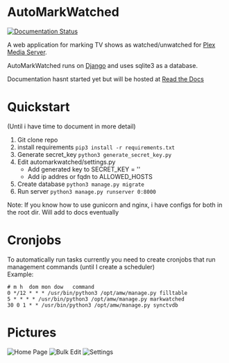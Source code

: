 # AutoMarkWatched
[![Documentation Status](https://readthedocs.org/projects/plexshowsilencer/badge/?version=latest)](http://plexshowsilencer.readthedocs.io/en/latest/?badge=latest)

A web application for marking TV shows as watched/unwatched for [Plex Media Server](https://plex.tv).

AutoMarkWatched runs on [Django](https://www.djangoproject.com/) and uses sqlite3 as a database.

Documentation hasnt started yet but will be hosted at [Read the Docs](http://plexshowsilencer.readthedocs.io/en/latest/)

# Quickstart
(Until i have time to document in more detail)
1. Git clone repo
2. install requirements `pip3 install -r requirements.txt`
3. Generate secret_key `python3 generate_secret_key.py`
4. Edit automarkwatched/settings.py
   * Add generated key to SECRET_KEY = '<here>'
   * Add ip addres or fqdn to ALLOWED_HOSTS
5. Create database `python3 manage.py migrate`
6. Run server `python3 manage.py runserver 0:8000`

Note: If you know how to use gunicorn and nginx, i have configs for both in the root dir. Will add to docs eventually 

# Cronjobs
To automatically run tasks currently you need to create cronjobs that run management commands (until I create a scheduler)  
Example:  
```
# m h  dom mon dow   command
0 */12 * * * /usr/bin/python3 /opt/amw/manage.py filltable
5 * * * * /usr/bin/python3 /opt/amw/manage.py markwatched
30 0 1 * * /usr/bin/python3 /opt/amw/manage.py synctvdb
```

# Pictures
![Home Page](https://i.imgur.com/OO8RFnr.png "Home Page")
![Bulk Edit](https://i.imgur.com/14FYTC7.png "Bulk Edit")
![Settings](https://i.imgur.com/eBphkjw.png "Settings")
